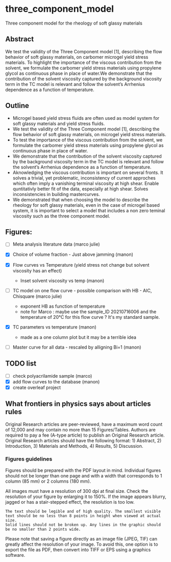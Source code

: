 # three_component_model

Three component model for the rheology of soft glassy materials

## Abstract
 
We test the validity of the Three Component model [1], describing the flow behavior of soft glassy materials, on carbomer microgel yield stress materials. To highlight the importance of the viscous contribution from the solvent, we formulate the carbomer yield stress materials using propylene glycol as continuous phase in place of water.We demonstrate that the contribution of the solvent viscosity captured by the background viscosity term in the TC model is relevant and follow the solvent’s Arrhenius dependence as a function of temperature.

## Outline

* Microgel based yield stress fluids are often used as model system for soft glassy materials and yield stress fluids.
* We test the validity of the Three Component model [1], describing the flow behavior of soft glassy materials, on microgel yield stress materials. 
* To test the importance of the viscous contribution from the solvent, we formulate the carbomer yield stress materials using propylene glycol as continuous phase in place of water. 
* We demonstrate that the contribution of the solvent viscosity captured by the background viscosity term in the TC model is relevant and follow the solvent’s Arrhenius dependence as a function of temperature.
* Aknowledging the viscous contribution is important on several fronts. It solves a trivial, yet problematic, inconsistency of current approches which often imply a vanishing terminal viscosity at high shear. Enable quntitativly better fit of the data, especially at high shear. Solves inconsistencies in building mastercurves.
* We demonstrated that when choosing the model to describe the rheology for soft glassy materials, even in the case of microgel based system, it is important to select a model that includes a non zero teminal viscosity such as the three component model.   

## Figures:

- [ ] Meta analysis literature data (marco julie) 

- [x] Choice of volume fraction - Just above jamming (manon)

- [x] Flow curves vs Temperature (yield stress not change but solvent viscosity has an effect) 
    * Inset solvent viscosity vs temp (manon)

- [ ] TC model on one flow curve - possible comparison with HB - AIC, Chisquare (marco julie)
    * exponent HB as function of temperature 
    * note for Marco : maybe use the sample_ID 20210716006 and the temperature of 20°C for this flow curve ? It's my standard sample.

- [x] TC parameters vs temperature (manon)
    * made as a one column plot but it may be a terrible idea

- [ ] Master curve for all data - rescaled by alligning Bi=1 (manon)

## TODO list 
- [ ] check polyacrilamide sample (marco)
- [x] add flow curves to the database (manon) 
- [x] create overleaf project

## What frontiers in physics says about articles rules 

Original Research articles are peer-reviewed, have a maximum word count of 12,000 and may contain no more than 15 Figures/Tables. Authors are required to pay a fee (A-type article) to publish an Original Research article. Original Research articles should have the following format: 1) Abstract, 2) Introduction, 3) Materials and Methods, 4) Results, 5) Discussion. 

### Figures guidelines

Figures should be prepared with the PDF layout in mind. Individual figures should not be longer than one page and with a width that corresponds to 1 column (85 mm) or 2 columns (180 mm).

All images must have a resolution of 300 dpi at final size. Check the resolution of your figure by enlarging it to 150%. If the image appears blurry, jagged or has a stair-stepped effect, the resolution is too low.

    The text should be legible and of high quality. The smallest visible text should be no less than 8 points in height when viewed at actual size.
    Solid lines should not be broken up. Any lines in the graphic should be no smaller than 2 points wide.

Please note that saving a figure directly as an image file (JPEG, TIF) can greatly affect the resolution of your image. To avoid this, one option is to export the file as PDF, then convert into TIFF or EPS using a graphics software.
